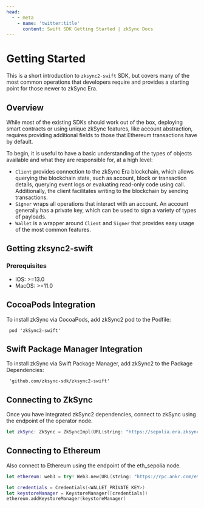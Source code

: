 ```yaml
---
head:
  - - meta
    - name: 'twitter:title'
      content: Swift SDK Getting Started | zkSync Docs
---
```


# Getting Started

This is a short introduction to `zksync2-swift` SDK, but covers many of the most common operations that developers
require and provides a starting point for those newer to zkSync Era.

## Overview

While most of the existing SDKs should work out of the box, deploying smart contracts or using unique zkSync features,
like account abstraction, requires providing additional fields to those that Ethereum transactions have by default.

To begin, it is useful to have a basic understanding of the types of objects available and what they are responsible
for, at a high level:

- `Client` provides connection to the zkSync Era blockchain, which allows querying the blockchain state, such as
  account, block or transaction details, querying event logs or evaluating read-only code using call. Additionally, the
  client facilitates writing to the blockchain by sending transactions.
- `Signer` wraps all operations that interact with an account. An account generally has a private key, which can be used
  to sign a variety of types of payloads.
- `Wallet` is a wrapper around `Client` and `Signer` that provides easy usage of the most common features.

## Getting zksync2-swift

### Prerequisites

- IOS: >=13.0
- MacOS: >=11.0

## CocoaPods Integration

To install zkSync via CocoaPods, add zkSync2 pod to the Podfile:

```
 pod 'zkSync2-swift'
```

## Swift Package Manager Integration

To install zkSync via Swift Package Manager, add zkSync2 to the Package Dependencies:

```
 'github.com/zksync-sdk/zksync2-swift'
```

## Connecting to ZkSync

Once you have integrated zkSync2 dependencies, connect to zkSync using the endpoint of the operator node.

```swift
let zkSync: ZkSync = ZkSyncImpl(URL(string: "https://sepolia.era.zksync.dev")!)
```

## Connecting to Ethereum

Also connect to Ethereum using the endpoint of the eth_sepolia node.

```swift
let ethereum: web3 = try! Web3.new(URL(string: "https://rpc.ankr.com/eth_sepolia")!)

let credentials = Credentials(<WALLET_PRIVATE_KEY>)
let keystoreManager = KeystoreManager([credentials])
ethereum.addKeystoreManager(keystoreManager)
```
